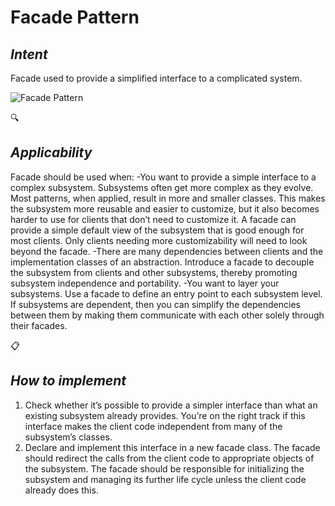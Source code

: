 # Facade Pattern
## *Intent*
Facade used to provide a simplified interface to a complicated system.

![Facade Pattern](https://refactoring.guru/images/patterns/diagrams/facade/structure.png)

:mag:
## *Applicability*
Facade should be used when:
-You want to provide a simple interface to a complex subsystem. Subsystems often get more complex as they evolve. Most patterns, when applied, result in more and smaller classes. This makes the subsystem more reusable and easier to customize, but it also becomes harder to use for clients that don’t need to customize it. A facade can provide a simple default view of the subsystem that is good enough for most clients. Only clients needing more customizability will need to look beyond the facade.
-There are many dependencies between clients and the implementation classes of an abstraction. Introduce a facade to decouple the subsystem from clients and other subsystems, thereby promoting subsystem independence and portability.
-You want to layer your subsystems. Use a facade to define an entry point to each subsystem level. If subsystems are dependent, then you can simplify the dependencies between them by making them communicate with each other solely through their facades.


:clipboard: 
## *How to implement*
1. Check whether it’s possible to provide a simpler interface than what an existing subsystem already provides. You’re on the right track if this interface makes the client code independent from many of the subsystem’s classes.
2. Declare and implement this interface in a new facade class. The facade should redirect the calls from the client code to appropriate objects of the subsystem. The facade should be responsible for initializing the subsystem and managing its further life cycle unless the client code already does this.


